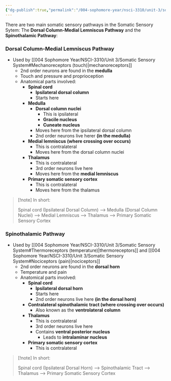 ```yaml
---
{"dg-publish":true,"permalink":"/004-sophomore-year/nsci-3310/unit-3/somatic-sensory-pathways/"}
---
```


There are two main somatic sensory pathways in the Somatic Sensory Sytem: The **Dorsal Column-Medial Lemniscus Pathway** and the **Spinothalamic Pathway**:

### Dorsal Column-Medial Lemniscus Pathway
- Used by [[004 Sophomore Year/NSCI-3310/Unit 3/Somatic Sensory System#Mechanoreceptors (touch)\|mechanoreceptors]]
	- 2nd order neurons are found in the **medulla**
	- Touch and pressure and proprioception
	- Anatomical parts involved:
		- **Spinal cord**
			- **Ipsilateral dorsal column**
			- Starts here
		- **Medulla**
			- **Dorsal column nuclei**
				- This is ipsilateral
				- **Gracile nucleus**
				- **Cuneate nucleus**
			- Moves here from the ipsilateral dorsal column
			- 2nd order neurons live herer **(in the medulla)**
		- **Medial lemniscus (where crossing over occurs)**
			- This is contralateral
			- Moves here from the dorsal column nuclei
		- **Thalamus**
			- This is contralateral
			- 3rd order neurons live here
			- Moves here from the **medial lemniscus**
		- **Primary somatic sensory cortex**
			- This is contralateral
			- Moves here from the thalamus

>[!note] In short:
>
>Spinal cord (Ipsilateral Dorsal Column) --> Medulla (Dorsal Column Nuclei) --> Medial Lemniscus --> Thalamus --> Primary Somatic Sensory Cortex

### Spinothalamic Pathway
- Used by [[004 Sophomore Year/NSCI-3310/Unit 3/Somatic Sensory System#Thermoreceptors (temperature)\|thermoreceptors]] and [[004 Sophomore Year/NSCI-3310/Unit 3/Somatic Sensory System#Nociceptors (pain)\|nociceptors]]
	- 2nd order neurons are found in the **dorsal horn**
	- Temperature and pain
	- Anatomical parts involved:
		- **Spinal cord**
			- **Ipsilateral dorsal horn**
			- Starts here
			- 2nd order neurons live here **(in the dorsal horn)**
		- **Contralateral spinothalamic tract (where crossing over occurs)**
			- Also known as the **ventrolateral** **column**
		- **Thalamus**
			- This is contralateral
			- 3rd order neurons live here
			- Contains **ventral posterior nucleus**
				- Leads to **intralaminar nucleus**
		- **Primary somatic sensory cortex**
			- This is contralateral

>[!note] In short:
>
>Spinal cord (Ipsilateral Dorsal Horn) --> Spinothalamic Tract --> Thalamus --> Primary Somatic Sensory Cortex